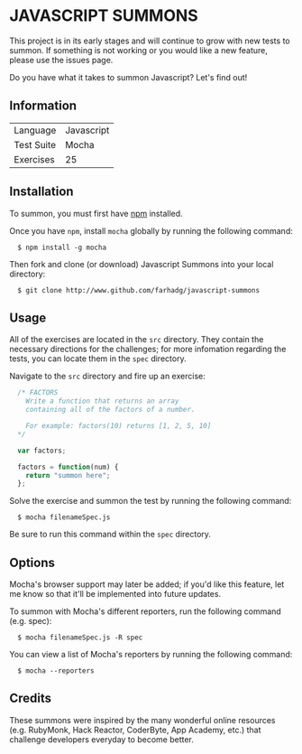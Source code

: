 JAVASCRIPT SUMMONS 
==================

This project is in its early stages and will continue to grow with new tests to summon. If something is not working or you would like a new feature, please use the issues page.

Do you have what it takes to summon Javascript? Let's find out!

## Information

<table>
<tr>
<td>Language</td>
<td>Javascript</td>
</tr>

<tr>
<td>Test Suite</td>
<td>Mocha</td>
</tr>

<tr>
<td>Exercises</td>
<td>25</td>
</tr>
</table>

## Installation

To summon, you must first have <a href="https://github.com/isaacs/npm">npm</a> installed.

Once you have `npm`, install `mocha` globally by running the following command:

```
  $ npm install -g mocha
``` 

Then fork and clone (or download) Javascript Summons into your local directory:

```
  $ git clone http://www.github.com/farhadg/javascript-summons
```

## Usage

All of the exercises are located in the `src` directory. They contain the necessary directions for the challenges; for more infomation regarding the tests, you can locate them in the `spec` directory.

Navigate to the `src` directory and fire up an exercise:

```javascript
  /* FACTORS
    Write a function that returns an array 
    containing all of the factors of a number.

    For example: factors(10) returns [1, 2, 5, 10]
  */

  var factors;

  factors = function(num) {
    return "summon here";
  };
```
Solve the exercise and summon the test by running the following command:

```
  $ mocha filenameSpec.js
```

Be sure to run this command within the `spec` directory.

## Options

Mocha's browser support may later be added; if you'd like this feature, let me know so that it'll be implemented into future updates.

To summon with Mocha's different reporters, run the following command (e.g. spec):

```
  $ mocha filenameSpec.js -R spec
``` 

You can view a list of Mocha's reporters by running the following command:

```
  $ mocha --reporters
```

## Credits

These summons were inspired by the many wonderful online resources (e.g. RubyMonk, Hack Reactor, CoderByte, App Academy, etc.) that challenge developers everyday to become better.
